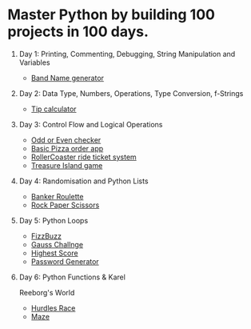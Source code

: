 # Master Python by building 100 projects in 100 days.

1. Day 1: Printing, Commenting, Debugging, String Manipulation and Variables

   - [Band Name generator](https://github.com/sirbmatthews/python_bootcamp/blob/main/Day%201/band_name_generator.py)

2. Day 2: Data Type, Numbers, Operations, Type Conversion, f-Strings

   - [Tip calculator](https://github.com/sirbmatthews/python_bootcamp/blob/main/Day%202/tip_calculator.py)

3. Day 3: Control Flow and Logical Operations

   - [Odd or Even checker](https://github.com/sirbmatthews/python_bootcamp/blob/main/Day%203/odd_or_even.py)
   - [Basic Pizza order app](https://github.com/sirbmatthews/python_bootcamp/blob/main/Day%203/pizza_store.py)
   - [RollerCoaster ride ticket system](https://github.com/sirbmatthews/python_bootcamp/blob/main/Day%203/roller_coster_ticket.py)
   - [Treasure Island game](https://github.com/sirbmatthews/python_bootcamp/blob/main/Day%203/treasure_island.py)

4. Day 4: Randomisation and Python Lists

   - [Banker Roulette](https://github.com/sirbmatthews/python_bootcamp/blob/main/Day%204/banker_roulette.py)
   - [Rock Paper Scissors](https://github.com/sirbmatthews/python_bootcamp/blob/main/Day%204/rock_paper_scissors.py)

5. Day 5: Python Loops

   - [FizzBuzz](https://github.com/sirbmatthews/python_bootcamp/blob/main/Day%205/fizzbuzz.py)
   - [Gauss Challnge](https://github.com/sirbmatthews/python_bootcamp/blob/main/Day%205/gauss_challenge.py)
   - [Highest Score](https://github.com/sirbmatthews/python_bootcamp/blob/main/Day%205/highest_score.py)
   - [Password Generator](https://github.com/sirbmatthews/python_bootcamp/blob/main/Day%205/password_geneator.py)

6. Day 6: Python Functions & Karel
   
   Reeborg's World
   - [Hurdles Race](https://reeborg.ca/reeborg.html?lang=en&mode=python&menu=worlds%2Fmenus%2Freeborg_intro_en.json&name=Hurdle%204&url=worlds%2Ftutorial_en%2Fhurdle4.json)
   - [Maze](https://reeborg.ca/reeborg.html?lang=en&mode=python&menu=worlds%2Fmenus%2Freeborg_intro_en.json&name=Maze&url=worlds%2Ftutorial_en%2Fmaze1.json)

